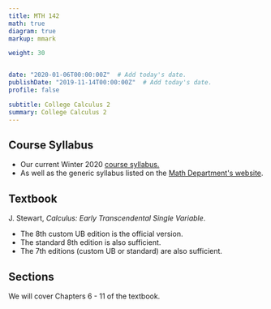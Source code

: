```yaml
---
title: MTH 142
math: true
diagram: true
markup: mmark

weight: 30


date: "2020-01-06T00:00:00Z"  # Add today's date.
publishDate: "2019-11-14T00:00:00Z"  # Add today's date.
profile: false

subtitle: College Calculus 2
summary: College Calculus 2
---
```


## Course Syllabus

- Our current Winter 2020 [course syllabus.](syllabus.pdf)
- As well as the generic syllabus listed on the [Math Department's website](http://www.buffalo.edu/cas/math/ug/ug-courses/syllabi.html).


## Textbook

J. Stewart, *Calculus: Early Transcendental Single Variable*.

- The 8th custom UB edition is the official version.
- The standard 8th edition is also sufficient.
- The 7th editions (custom UB or standard) are also sufficient.


## Sections

We will cover Chapters 6 - 11 of the textbook.

